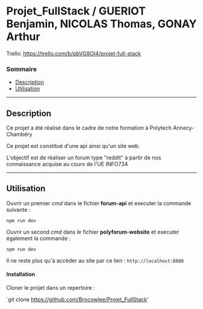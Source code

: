 # Projet_FullStack / GUERIOT Benjamin, NICOLAS Thomas, GONAY Arthur

  Trello: https://trello.com/b/pbVG8OI4/projet-full-stack

### Sommaire 

- [Description](#description)
- [Utilisation](#utilisation)

---
## Description

Ce projet a été réalisé dans le cadre de notre formation à Polytech Annecy-Chambéry 

Ce projet est constitué d'une api ainsi qu'un site web.

L'objectif est de réaliser un forum type "reddit" à partir de nos connaissance acquise au cours de l'UE INFO734

---
## Utilisation

Ouvrir un premier *cmd* dans le fichier **forum-api** et executer la commande suivante :

```shell
npm run dev
```

Ouvrir un second *cmd* dans le fichier **polyforum-website** et executer également la commande :  

```shell
npm run dev
```

Il ne reste plus qu'à accèder au site par ce lien :
<code>http://localhost:8080</code>

#### Installation

Cloner le projet dans un repertoire : 

`git  clone https://github.com/Brocowlee/Projet_FullStack'
